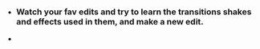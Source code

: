 - ### Watch your fav edits and try to learn the transitions shakes and effects used in them, and make a new edit.
- 